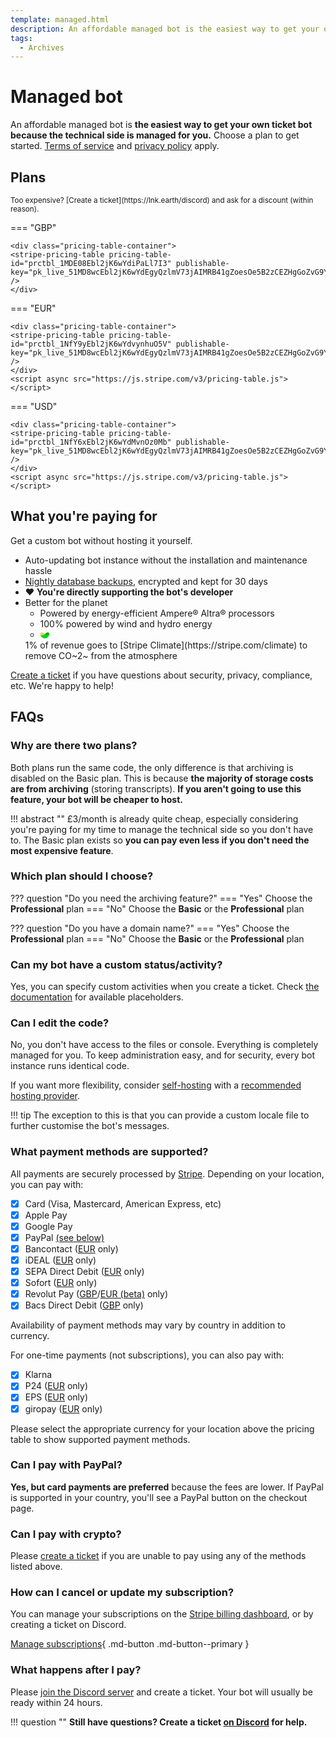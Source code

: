 ```yaml
---
template: managed.html
description: An affordable managed bot is the easiest way to get your own ticket bot.
tags:
  - Archives
---
```


# Managed bot

An affordable managed bot is **the easiest way to get your own ticket bot because the technical side is managed for you.**
Choose a plan to get started.
[Terms of service](./terms.md) and [privacy policy](privacy.md#service-privacy-policy) apply.

## Plans

<small markdown>
Too expensive? [Create a ticket](https://lnk.earth/discord) and ask for a discount (within reason).
</small>

=== "GBP"

    <div class="pricing-table-container">
    <stripe-pricing-table pricing-table-id="prctbl_1MDE08Ebl2jK6wYdiPaLl7I3" publishable-key="pk_live_51MD8wcEbl2jK6wYdEgyQzlmV73jAIMRB41gZoesOe5B2zCEZHgGoZvG9YIxfX7TxPePre6szwFfIWJOLF4uWmILU00NoUviGyK" />
    </div>

=== "EUR"

    <div class="pricing-table-container">
    <stripe-pricing-table pricing-table-id="prctbl_1NfY9yEbl2jK6wYdvynhuO5V" publishable-key="pk_live_51MD8wcEbl2jK6wYdEgyQzlmV73jAIMRB41gZoesOe5B2zCEZHgGoZvG9YIxfX7TxPePre6szwFfIWJOLF4uWmILU00NoUviGyK" />
    </div>
    <script async src="https://js.stripe.com/v3/pricing-table.js"></script>

=== "USD"

    <div class="pricing-table-container">
    <stripe-pricing-table pricing-table-id="prctbl_1NfY6xEbl2jK6wYdMvnOz0Mb" publishable-key="pk_live_51MD8wcEbl2jK6wYdEgyQzlmV73jAIMRB41gZoesOe5B2zCEZHgGoZvG9YIxfX7TxPePre6szwFfIWJOLF4uWmILU00NoUviGyK" />
    </div>
    <script async src="https://js.stripe.com/v3/pricing-table.js"></script>

## What you're paying for

Get a custom bot without hosting it yourself.

- Auto-updating bot instance without the installation and maintenance hassle
- [Nightly database backups](https://status.eartharoid.me/), encrypted and kept for 30 days
- :heart: **You're directly supporting the bot's developer**
- Better for the planet
    - Powered by energy-efficient Ampere® Altra® processors
    - 100% powered by wind and hydro energy
    - <svg xmlns="http://www.w3.org/2000/svg" viewBox="0 0 32 32"
    	style="width:auto; height:1em; vertical-align:text-bottom;">
    	<linearGradient id="StripeClimate-gradient-a" gradientUnits="userSpaceOnUse" x1="16"
    		y1="20.6293" x2="16" y2="7.8394" gradientTransform="matrix(1 0 0 -1 0 34)">
    		<stop offset="0" stop-color="#00d924" />
    		<stop offset="1" stop-color="#00cb1b" />
    	</linearGradient>
    	<path d="M0 10.82h32c0 8.84-7.16 16-16 16s-16-7.16-16-16z" fill="url(#StripeClimate-gradient-a)" />
    	<linearGradient id="StripeClimate-gradient-b" gradientUnits="userSpaceOnUse" x1="24"
    		y1="28.6289" x2="24" y2="17.2443" gradientTransform="matrix(1 0 0 -1 0 34)">
    		<stop offset=".1562" stop-color="#009c00" />
    		<stop offset="1" stop-color="#00be20" />
    	</linearGradient>
    	<path
    		d="M32 10.82c0 2.21-1.49 4.65-5.41 4.65-3.42 0-7.27-2.37-10.59-4.65 3.52-2.43 7.39-5.63 10.59-5.63C29.86 5.18 32 8.17 32 10.82z"
    		fill="url(#StripeClimate-gradient-b)" />
    	<linearGradient id="StripeClimate-gradient-c" gradientUnits="userSpaceOnUse" x1="8" y1="16.7494"
    		x2="8" y2="29.1239" gradientTransform="matrix(1 0 0 -1 0 34)">
    		<stop offset="0" stop-color="#ffe37d" />
    		<stop offset="1" stop-color="#ffc900" />
    	</linearGradient>
    	<path
    		d="M0 10.82c0 2.21 1.49 4.65 5.41 4.65 3.42 0 7.27-2.37 10.59-4.65-3.52-2.43-7.39-5.64-10.59-5.64C2.14 5.18 0 8.17 0 10.82z"
    		fill="url(#StripeClimate-gradient-c)" />
    </svg>
     1% of revenue goes to [Stripe Climate](https://stripe.com/climate) to remove CO~2~ from the atmosphere <!--CO₂-->

[Create a ticket](https://lnk.earth/discord) if you have questions about security, privacy, compliance, etc. We're happy to help!

## FAQs

### Why are there two plans?

Both plans run the same code, the only difference is that archiving is disabled on the Basic plan.
This is because **the majority of storage costs are from archiving** (storing transcripts).
**If you aren't going to use this feature, your bot will be cheaper to host.**

!!! abstract ""
	£3/month is already quite cheap, especially considering you're paying for my time to manage the technical side so you don't have to.
	The Basic plan exists so **you can pay even less if you don't need the most expensive feature**.

### Which plan should I choose?

??? question "Do you need the archiving feature?"
	=== "Yes"
		Choose the **Professional** plan
	=== "No"
		Choose the **Basic** or the **Professional** plan

??? question "Do you have a domain name?"
	=== "Yes"
		Choose the **Professional** plan
	=== "No"
		Choose the **Basic** or the **Professional** plan

### Can my bot have a custom status/activity?

Yes, you can specify custom activities when you create a ticket.
Check [the documentation](./self-hosting/configuration.md#presence) for available placeholders.


### Can I edit the code?

No, you don't have access to the files or console. Everything is completely managed for you.
To keep administration easy, and for security, every bot instance runs identical code.

If you want more flexibility, consider [self-hosting](../self-hosting/) with a [recommended hosting provider](../self-hosting/#hosting-providers).

!!! tip
    The exception to this is that you can provide a custom locale file to further customise the bot's messages.

### What payment methods are supported?

All payments are securely processed by [Stripe](https://stripe.com/).
Depending on your location, you can pay with:

- [x] Card (Visa, Mastercard, American Express, etc)
- [x] Apple Pay
- [x] Google Pay
- [x] PayPal [(see below)](#can-i-pay-with-paypal)
- [x] Bancontact ([EUR](#eur) only)
- [x] iDEAL ([EUR](#eur) only)
- [x] SEPA Direct Debit ([EUR](#eur) only)
- [x] Sofort ([EUR](#eur) only)
- [x] Revolut Pay ([GBP](#gbp)/[EUR (beta)](#eur) only)
- [x] Bacs Direct Debit ([GBP](#gbp) only)

Availability of payment methods may vary by country in addition to currency.


For one-time payments (not subscriptions), you can also pay with:

- [x] Klarna
- [x] P24 ([EUR](#eur) only)
- [x] EPS ([EUR](#eur) only)
- [x] giropay ([EUR](#eur) only)

Please select the appropriate currency for your location above the pricing table to show supported payment methods.

### Can I pay with PayPal?

**Yes, but card payments are preferred** because the fees are lower.
If PayPal is supported in your country, you'll see a PayPal button on the checkout page.

### Can I pay with crypto?

Please [create a ticket](https://lnk.earth/discord) if you are unable to pay using any of the methods listed above.

### How can I cancel or update my subscription?

You can manage your subscriptions on the [Stripe billing dashboard](https://billing.stripe.com/p/login/4gw7uK9kg2PL3xScMM),
or by creating a ticket on Discord.

[Manage subscriptions](https://billing.stripe.com/p/login/4gw7uK9kg2PL3xScMM){ .md-button .md-button--primary }

### What happens after I pay?

Please [join the Discord server](https://lnk.earth/discord) and create a ticket.
Your bot will usually be ready within 24 hours.

<!-- > **:question: Still have questions? Create a ticket [on Discord](https://lnk.earth/discord) for help.** -->

!!! question ""
    **Still have questions? Create a ticket [on Discord](https://lnk.earth/discord) for help.**
